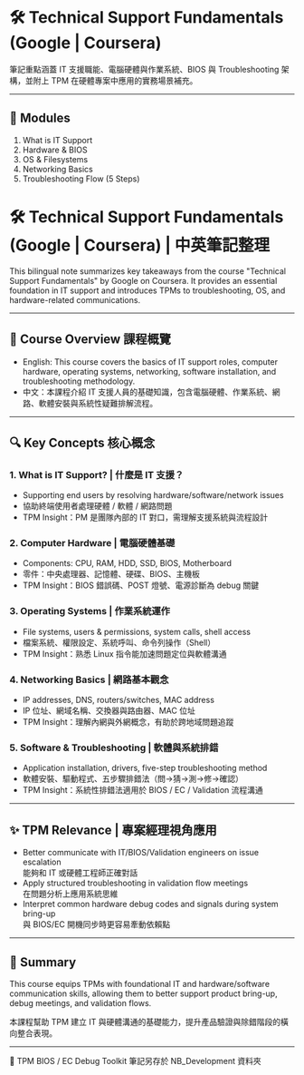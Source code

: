 # 🛠 Technical Support Fundamentals (Google | Coursera)

筆記重點涵蓋 IT 支援職能、電腦硬體與作業系統、BIOS 與 Troubleshooting 架構，並附上 TPM 在硬體專案中應用的實務場景補充。

---

## 🧠 Modules
1. What is IT Support
2. Hardware & BIOS
3. OS & Filesystems
4. Networking Basics
5. Troubleshooting Flow (5 Steps)

# 🛠 Technical Support Fundamentals (Google | Coursera) | 中英筆記整理

This bilingual note summarizes key takeaways from the course "Technical Support Fundamentals" by Google on Coursera. It provides an essential foundation in IT support and introduces TPMs to troubleshooting, OS, and hardware-related communications.

---

## 📘 Course Overview 課程概覽

- English: This course covers the basics of IT support roles, computer hardware, operating systems, networking, software installation, and troubleshooting methodology.
- 中文：本課程介紹 IT 支援人員的基礎知識，包含電腦硬體、作業系統、網路、軟體安裝與系統性疑難排解流程。

---

## 🔍 Key Concepts 核心概念

### 1. What is IT Support? | 什麼是 IT 支援？
- Supporting end users by resolving hardware/software/network issues
- 協助終端使用者處理硬體 / 軟體 / 網路問題
- TPM Insight：PM 是團隊內部的 IT 對口，需理解支援系統與流程設計

### 2. Computer Hardware | 電腦硬體基礎
- Components: CPU, RAM, HDD, SSD, BIOS, Motherboard
- 零件：中央處理器、記憶體、硬碟、BIOS、主機板
- TPM Insight：BIOS 錯誤碼、POST 燈號、電源診斷為 debug 關鍵

### 3. Operating Systems | 作業系統運作
- File systems, users & permissions, system calls, shell access
- 檔案系統、權限設定、系統呼叫、命令列操作（Shell）
- TPM Insight：熟悉 Linux 指令能加速問題定位與軟體溝通

### 4. Networking Basics | 網路基本觀念
- IP addresses, DNS, routers/switches, MAC address
- IP 位址、網域名稱、交換器與路由器、MAC 位址
- TPM Insight：理解內網與外網概念，有助於跨地域問題追蹤

### 5. Software & Troubleshooting | 軟體與系統排錯
- Application installation, drivers, five-step troubleshooting method
- 軟體安裝、驅動程式、五步驟排錯法（問→猜→測→修→確認）
- TPM Insight：系統性排錯法適用於 BIOS / EC / Validation 流程溝通

---

## ✨ TPM Relevance | 專案經理視角應用

- Better communicate with IT/BIOS/Validation engineers on issue escalation  
  能夠和 IT 或硬體工程師正確對話  
- Apply structured troubleshooting in validation flow meetings  
  在問題分析上應用系統思維  
- Interpret common hardware debug codes and signals during system bring-up  
  與 BIOS/EC 開機同步時更容易牽動依賴點

---

## 📌 Summary

This course equips TPMs with foundational IT and hardware/software communication skills, allowing them to better support product bring-up, debug meetings, and validation flows.

本課程幫助 TPM 建立 IT 與硬體溝通的基礎能力，提升產品驗證與除錯階段的橫向整合表現。

---

🧰 TPM BIOS / EC Debug Toolkit 筆記另存於 NB_Development 資料夾
